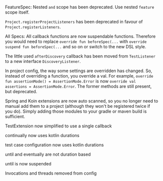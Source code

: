 FeatureSpec: Nested `and` scope has been deprecated. Use nested `feature` scope itself.

`Project.registerProjectListeners` has been deprecated in favour of `Project.registerListeners`.

All Specs: All callback functions are now suspendable functions. Therefore you would need to replace `override fun beforeSpec(...` with `override suspend fun beforeSpec(...` and so on or switch to the new DSL style.

The little used `afterDiscovery` callback has been moved from `TestListener` to a new interface `DiscoveryListener`.

In project config, the way some settings are overridden has changed. So, instead of overriding a function, you override a val. For example, `override fun assertionMode() = AssertionMode.Error` is now `override val assertions = AssertionMode.Error`. The former methods are still present, but deprecated.

Spring and Koin extensions are now auto scanned, so you no longer need to manual add them to a project (although they won't be registered twice if you do). Simply adding those modules to your gradle or maven build is sufficient.

TestExtension now simplified to use a single callback

continually now uses kotlin durations

test case configuration now uses kotlin durations

until and eventually are not duration based

until is now suspended

Invocations and threads removed from config
